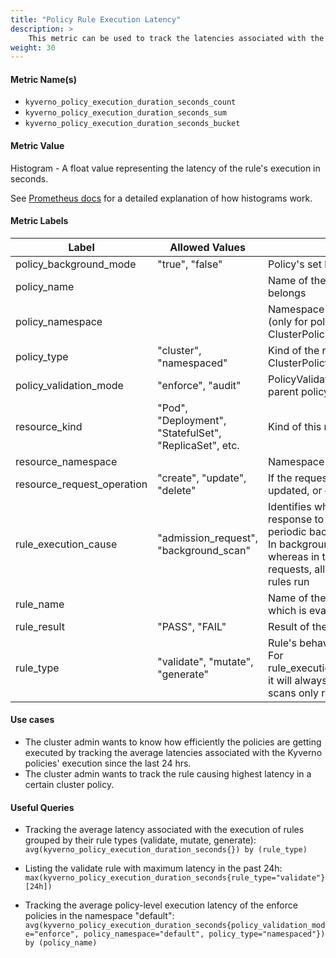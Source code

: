 ```yaml
---
title: "Policy Rule Execution Latency"
description: >
    This metric can be used to track the latencies associated with the execution/processing of the individual rules whenever they evaluate incoming resource requests or execute background scans. This metric can be further aggregated to present latencies at the policy-level.
weight: 30
---
```


#### Metric Name(s)

* `kyverno_policy_execution_duration_seconds_count`
* `kyverno_policy_execution_duration_seconds_sum`
* `kyverno_policy_execution_duration_seconds_bucket`

#### Metric Value

Histogram - A float value representing the latency of the rule's execution in seconds.

See [Prometheus docs](https://prometheus.io/docs/practices/histograms/) for a detailed explanation of how histograms work.

#### Metric Labels

| Label | Allowed Values | Description |
| --- | --- | --- |
| policy\_background\_mode | "true", "false" | Policy's set background mode |
| policy\_name | | Name of the policy to which the rule belongs |
| policy\_namespace | | Namespace in which this Policy resides (only for policies with kind: Policy), For ClusterPolicies, this field will be "-" |
| policy\_type | "cluster", "namespaced" | Kind of the rule's parent policy. Kind: ClusterPolicy or Kind: Policy |
| policy\_validation\_mode | "enforce", "audit" | PolicyValidationFailure action of the rule's parent policy |
| resource\_kind | "Pod", "Deployment", "StatefulSet", "ReplicaSet", etc. | Kind of this resource |
| resource\_namespace | | Namespace in which this resource lives |
| resource\_request\_operation | "create", "update", "delete" | If the requested resource is being created, updated, or deleted. |
| rule\_execution\_cause | "admission\_request", "background\_scan" | Identifies whether the rule is executing in response to an admission request or a periodic background scan.<br>In background scans, only validate rules whereas in the case of admission requests, all validate/mutate/generate rules run |
| rule\_name | | Name of the rule, in the above policy, which is evaluating in this situation |
| rule\_result | "PASS", "FAIL" | Result of the rule's execution |
| rule\_type | "validate", "mutate", "generate" | Rule's behavior type.<br>For rule\_execution\_cause="background\_scan", it will always be "validate" as background scans only run validate rules |

#### Use cases

* The cluster admin wants to know how efficiently the policies are getting executed by tracking the average latencies associated with the Kyverno policies' execution since the last 24 hrs.
* The cluster admin wants to track the rule causing highest latency in a certain cluster policy.

#### Useful Queries

* Tracking the average latency associated with the execution of rules grouped by their rule types (validate, mutate, generate):<br>
`avg(kyverno_policy_execution_duration_seconds{}) by (rule_type)`

* Listing the validate rule with maximum latency in the past 24h:<br>
`max(kyverno_policy_execution_duration_seconds{rule_type="validate"}[24h])`

* Tracking the average policy-level execution latency of the enforce policies in the namespace "default":<br>
`avg(kyverno_policy_execution_duration_seconds{policy_validation_mode="enforce", policy_namespace="default", policy_type="namespaced"}) by (policy_name)`
